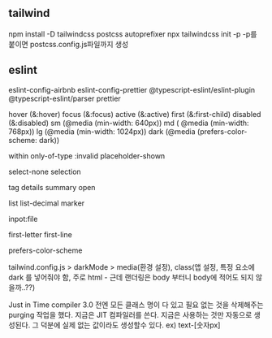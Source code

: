 
## tailwind
npm install -D tailwindcss postcss autoprefixer
npx tailwindcss init -p
-p를 붙이면 postcss.config.js파일까지 생성

## eslint
eslint-config-airbnb
eslint-config-prettier
@typescript-eslint/eslint-plugin
@typescript-eslint/parser 
prettier     



hover (&:hover)
focus (&:focus)
active (&:active)
first (&:first-child)
disabled (&:disabled)
sm (@media (min-width: 640px))
md ( @media (min-width: 768px))
lg (@media (min-width: 1024px))
dark (@media (prefers-color-scheme: dark))

within only-of-type :invalid placeholder-shown

select-none selection

tag details summary
open

list list-decimal marker

inpot:file

first-letter
first-line

prefers-color-scheme

tailwind.config.js > darkMode > media(환경 설정), class(앱 설정, 특정 요소에 dark 를 넣어줘야 함, 주로 html - 근데 랜더링은 body 부터니 body에 적어도 되지 않을까..??)

Just in Time compiler
3.0 전엔 모든 클래스 명이 다 있고 필요 없는 것을 삭제해주는 purging 작업을 했다.
지금은 JIT 컴파일러를 쓴다.
지금은 사용하는 것만 자동으로 생성된다.
그 덕분에 실제 없는 값이라도 생성할수 있다.  ex) text-[숫자px]